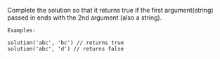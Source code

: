 Complete the solution so that it returns true if the first argument(string) passed in ends with the 2nd argument (also a string).

    Examples:

    solution('abc', 'bc') // returns true
    solution('abc', 'd') // returns false
